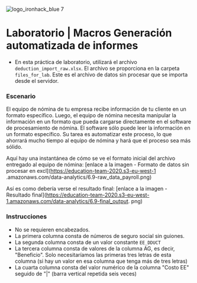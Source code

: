 ![logo_ironhack_blue 7](https://user-images.githubusercontent.com/23629340/40541063-a07a0a8a-601a-11e8-91b5-2f13e4e6b441.png)

# Laboratorio | Macros Generación automatizada de informes

- En esta práctica de laboratorio, utilizará el archivo `deduction_import_raw.xlsx`. El archivo se proporciona en la carpeta `files_for_lab`. Este es el archivo de datos sin procesar que se importa desde el servidor.

### Escenario

El equipo de nómina de tu empresa recibe información de tu cliente en un formato específico. Luego, el equipo de nómina necesita manipular la información en un formato que pueda cargarse directamente en el software de procesamiento de nómina. El software sólo puede leer la información en un formato específico. Su tarea es automatizar este proceso, lo que ahorrará mucho tiempo al equipo de nómina y hará que el proceso sea más sólido.

Aquí hay una instantánea de cómo se ve el formato inicial del archivo entregado al equipo de nómina: [enlace a la imagen - Formato de datos sin procesar en excl](https://education-team-2020.s3-eu-west-1 .amazonaws.com/data-analytics/6.9-raw_data_payroll.png)

Así es como debería verse el resultado final: [enlace a la imagen - Resultado final](https://education-team-2020.s3-eu-west-1.amazonaws.com/data-analytics/6.9-final_output. png)

### Instrucciones

- No se requieren encabezados.
- La primera columna consta de números de seguro social sin guiones.
- La segunda columna consta de un valor constante `EE_DDUCT`
- La tercera columna consta de valores de la columna AG, es decir, "Beneficio". Solo necesitaríamos las primeras tres letras de esta columna (si hay un valor en esa columna que tenga más de tres letras)
- La cuarta columna consta del valor numérico de la columna "Costo EE" seguido de "|" (barra vertical repetida seis veces)	